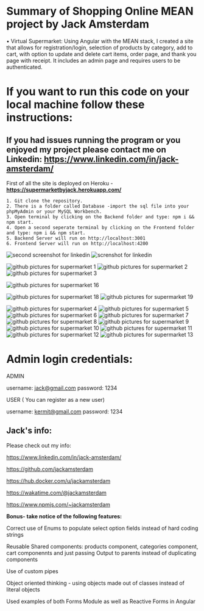 # Summary of Shopping Online MEAN project by Jack Amsterdam
•	Virtual Supermarket: Using Angular with the MEAN stack, I created a site that allows for registration/login, selection of products by category, add to cart, with option to update and delete cart items, order page, and thank you page with receipt. It includes an admin page and requires users to be authenticated.
# If you want to run this code on your local machine follow these instructions:
## If you had issues running the program or you enjoyed my project please contact me on Linkedin: https://www.linkedin.com/in/jack-amsterdam/

First of all the site is deployed on Heroku - **https://supermarketbyjack.herokuapp.com/** 


```
1. Git clone the repository.
2. There is a folder called Database -import the sql file into your phpMyAdmin or your MySQL Workbench.
3. Open terminal by clicking on the Backend folder and type: npm i && npm start.
4. Open a second seperate terminal by clicking on the Frontend folder and type: npm i && npm start.
5. Backend Server will run on http://localhost:3001
6. Frontend Server will run on http://localhost:4200
```


![second screenshot for linkedin](https://user-images.githubusercontent.com/64046793/193428364-b46471c5-83a1-4126-95f9-9b8d4aad56fd.JPG)
![screnshot for linkedin](https://user-images.githubusercontent.com/64046793/193428357-e92c8b82-05e0-4fc3-96b8-5aea2434401e.JPG)

![github pictures for supermarket 1](https://user-images.githubusercontent.com/64046793/193429622-929e457e-5aa8-4f39-849d-92874f245319.JPG)
![github pictures for supermarket 2](https://user-images.githubusercontent.com/64046793/193429623-76b54979-25e5-4fdb-918d-02528e784ddf.JPG)
![github pictures for supermarket 3](https://user-images.githubusercontent.com/64046793/193429624-d2624bc9-e63e-455e-8896-0b8c8e688e7d.JPG)


![github pictures for supermarket 16](https://user-images.githubusercontent.com/64046793/193429615-23334e29-beb1-4e85-b4ff-16ffe779059a.JPG)

![github pictures for supermarket 18](https://user-images.githubusercontent.com/64046793/193429618-e4f7ec17-5e87-45d6-886e-84de97eccea3.JPG)
![github pictures for supermarket 19](https://user-images.githubusercontent.com/64046793/193429620-199db103-61e9-4d59-a669-1afb22dda23c.JPG)

![github pictures for supermarket 4](https://user-images.githubusercontent.com/64046793/193429627-a0723bf1-650b-4bba-95e0-e76d602c4938.JPG)
![github pictures for supermarket 5](https://user-images.githubusercontent.com/64046793/193429628-bdc2415b-bd00-4cb1-81de-3b2590d318ad.JPG)
![github pictures for supermarket 6](https://user-images.githubusercontent.com/64046793/193429629-37cd2b8c-61b8-4318-bbbf-b9d34b839d6c.JPG)
![github pictures for supermarket 7](https://user-images.githubusercontent.com/64046793/193429630-d22d38e6-020a-45ce-8d6d-e8fd41485c96.JPG)
![github pictures for supermarket 8](https://user-images.githubusercontent.com/64046793/193429632-dd05f1e6-5d3a-4aa3-8661-0f896ec8cac6.JPG)
![github pictures for supermarket 9](https://user-images.githubusercontent.com/64046793/193429633-393b309e-4cfc-4506-b7c6-ba534dcab5f3.JPG)
![github pictures for supermarket 10](https://user-images.githubusercontent.com/64046793/193429634-6f154761-ef7a-4142-a2f1-ed559a2de6eb.JPG)
![github pictures for supermarket 11](https://user-images.githubusercontent.com/64046793/193429635-b1394135-c919-4a43-80bd-42da4571ac86.JPG)
![github pictures for supermarket 12](https://user-images.githubusercontent.com/64046793/193429636-27fa7305-a4ac-45e6-bf72-053b56d46cb2.JPG)
![github pictures for supermarket 13](https://user-images.githubusercontent.com/64046793/193429637-3926df10-0433-4aeb-a457-2dc6b02c6336.JPG)









# Admin login credentials:

ADMIN

username: jack@gmail.com
password: 1234

USER  ( You can register as a new user)

username: kermit@gmail.com
password: 1234

## Jack's info:

Please check out my info:

https://www.linkedin.com/in/jack-amsterdam/

https://github.com/jackamsterdam

https://hub.docker.com/u/jackamsterdam 

https://wakatime.com/@jackamsterdam

https://www.npmjs.com/~jackamsterdam

**Bonus- take notice of the following features:**

Correct use of Enums to populate select option fields instead of hard coding strings

Reusable Shared components: products component, categories component, cart componennts and just passing Output to parents instead of duplicating components

Use of  custom pipes

Object oriented thinking - using objects made out of classes instead of literal objects

Used examples of both Forms Module as well as Reactive Forms in Angular
